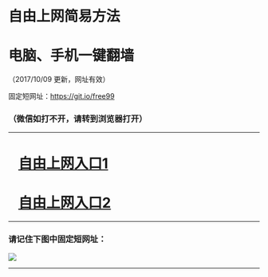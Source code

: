 ﻿# 自由上网简易方法

# 电脑、手机一键翻墙

（2017/10/09 更新，网址有效）

固定短网址：https://git.io/free99

### （微信如打不开，请转到浏览器打开）


***





# &nbsp;&nbsp; <a href="http://ft1140817247.fwq-tz-1001.info/fwqtz01.html?t=100900113233 " target="_blank">自由上网入口1</a>
# &nbsp;&nbsp; <a href="http://ft128996178.fwq-tz-1002.info/fwqtz02.html?t=100900131410 " target="_blank">自由上网入口2</a>
***

### 请记住下图中固定短网址：

<img src="https://s3-us-west-2.amazonaws.com/fwq-1001/yjfq-20170905okok.png" /> 


***

